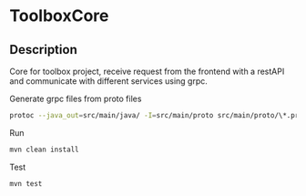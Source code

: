 # ToolboxCore

## Description

Core for toolbox project, receive request from the frontend with a restAPI and communicate with different services using grpc.

Generate grpc files from proto files

```bash
protoc --java_out=src/main/java/ -I=src/main/proto src/main/proto/\*.proto
```

Run

```bash
mvn clean install
```

Test

```bash
mvn test
```
